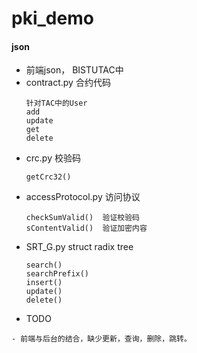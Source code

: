 # pki_demo


#### json
- 前端json， BISTUTAC中
- contract.py 合约代码
    ```
    针对TAC中的User
    add
    update
    get 
    delete
- crc.py 校验码
    ```
    getCrc32()
    
- accessProtocol.py 访问协议
    ```
    checkSumValid()  验证校验码
    sContentValid()  验证加密内容
  
- SRT_G.py struct radix tree
    ```
    search()
    searchPrefix()
    insert()
    update()
    delete()
- TODO
````
- 前端与后台的结合，缺少更新，查询，删除，跳转。
